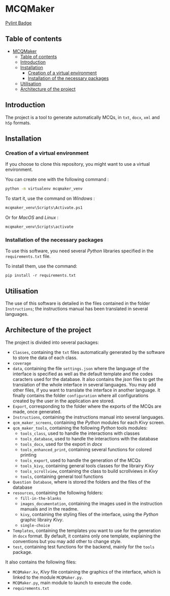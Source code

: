 <!-- 
export_on_save:
    puppeteer: ["pdf"]
-->
# MCQMaker

[Pylint Badge](https://github.com/PaulCreusy/mcqmaker/actions/workflows/pylint.yml/badge.svg)

## Table of contents

- [MCQMaker](#mcqmaker)
  - [Table of contents](#table-of-contents)
  - [Introduction](#introduction)
  - [Installation](#installation)
    - [Creation of a virtual environment](#creation-of-a-virtual-environment)
    - [Installation of the necessary packages](#installation-of-the-necessary-packages)
  - [Utilisation](#utilisation)
  - [Architecture of the project](#architecture-of-the-project)


## Introduction

The project is a tool to generate automatically MCQs, in `txt`, `docx`, `xml` and `h5p` formats.

## Installation

### Creation of a virtual environment

If you choose to clone this repository, you might want to use a virtual environment.

You can create one with the following command :

```bash
python -m virtualenv mcqmaker_venv
```

To start it, use the command on *Windows* : 

```bash
mcqmaker_venv\Scripts\Activate.ps1
```

Or for *MacOS* and *Linux* :

```bash
mcqmaker_venv\Scripts\activate
```

### Installation of the necessary packages

To use this software, you need several *Python* libraries specified in the `requirements.txt` file.

To install them, use the command:

```
pip install -r requirements.txt
```

## Utilisation

The use of this software is detailed in the files contained in the folder `Instructions`; the instructions manual has been translated in several languages.

## Architecture of the project

The project is divided into several packages:
- `Classes`, containing the `txt` files automatically generated by the software to store the data of each class.
- `coverage`
- `data`, containing the file `settings.json` where the language of the interface is specified as well as the default template and the codes caracters used for the database. It also contains the *json* files to get the translation of the whole interface in several languages. You may add other files, if you want to translate the interface in another language. It finally contains the folder `configuration` where all configurations created by the user in the application are stored.
- `Export`, corresponding to the folder where the exports of the MCQs are made, once generated.
- `Instructions`, containing the instructions manual into several languages.
- `qcm_maker_screens`, containing the *Python* modules for each *Kivy* screen. 
- `qcm_maker_tools`, containing the following *Python* tools modules:
  - `tools_class`, used to handle the interactions with classes
  - `tools_database`, used to handle the interactions with the database
  - `tools_docx`, used for the export in *docx*
  - `tools_enhanced_print`, containing several functions for colored printing
  - `tools_export`, used to handle the generation of the MCQs
  - `tools_kivy`, containing general tools classes for the librairy *Kivy*
  - `tools_scrollview`, containing the class to build scrollviews in *Kivy*
  - `tools`, containing general tool functions
- `Question Database`, where is stored the folders and the files of the database
- `resources`, containing the following folders:
  - `fill-in-the-blanks`
  - `images_documentation`, containing the images used in the instruction manuals and in the readme.
  - `kivy`, containing the styling files of the interface, using the *Python* graphic librairy *Kivy*.
  - `single-choice`
- `Templates`, containing the templates you want to use for the generation in `docx` format. By default, it contains only one template, explaining the conventions but you may add other to change style.
- `test`, containing test functions for the backend, mainly for the `tools` package.

It also contains the following files:
- `MCQMaker.kv`, *Kivy* file containing the graphics of the interface, which is linked to the module `MCQMaker.py`.
- `MCQMaker.py`, main module to launch to execute the code.
- `requirements.txt`
